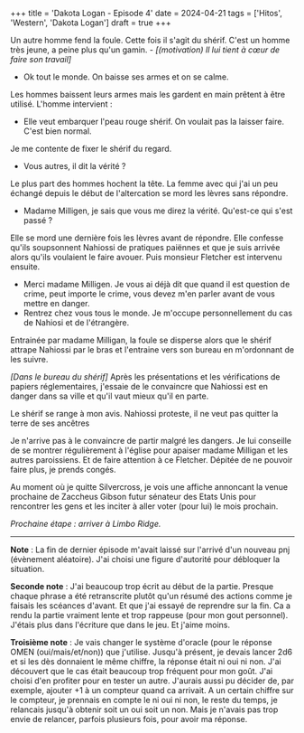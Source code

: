 +++
title = 'Dakota Logan - Episode 4'
date = 2024-04-21
tags = ['Hitos', 'Western', 'Dakota Logan']
draft = true
+++

Un autre homme fend la foule. Cette fois il s'agit du shérif. C'est un homme très jeune, a peine plus qu'un gamin. - *[(motivation) Il lui tient à cœur de faire son travail]*

- Ok tout le monde. On baisse ses armes et on se calme.

Les hommes baissent leurs armes mais les gardent en main prêtent à être utilisé. L'homme intervient :

- Elle veut embarquer l'peau rouge shérif. On voulait pas la laisser faire. C'est bien normal.

Je me contente de fixer le shérif du regard.

- Vous autres, il dit la vérité ?

Le plus part des hommes hochent la tête. La femme avec qui j'ai un peu échangé depuis le début de l'altercation se mord les lèvres sans répondre.

- Madame Milligen, je sais que vous me direz la vérité. Qu'est-ce qui s'est passé ?

Elle se mord une dernière fois les lèvres avant de répondre. Elle confesse qu'ils soupsonnent Nahiossi de pratiques paiënnes et que je suis arrivée alors qu'ils voulaient le faire avouer. Puis monsieur Fletcher est intervenu ensuite.

- Merci madame Milligen. Je vous ai déjà dit que quand il est question de crime, peut importe le crime, vous devez m'en parler avant de vous mettre en danger.
- Rentrez chez vous tous le monde. Je m'occupe personnellement du cas de Nahiosi et de l'étrangère.

Entrainée par madame Milligan, la foule se disperse alors que le shérif attrape Nahiossi par le bras et l'entraine vers son bureau en m'ordonnant de les suivre.

*[Dans le bureau du shérif]* Après les présentations et les vérifications de papiers réglementaires, j'essaie de le convaincre que Nahiossi est en danger dans sa ville et qu'il vaut mieux qu'il en parte.

Le shérif se range à mon avis. Nahiossi proteste, il ne veut pas quitter la terre de ses ancêtres

Je n'arrive pas à le convaincre de partir malgré les dangers. Je lui conseille de se montrer régulièrement à l'église pour apaiser madame Milligan et les autres paroissiens. Et de faire attention à ce Fletcher. Dépitée de ne pouvoir faire plus, je prends congés.

Au moment où je quitte Silvercross, je vois une affiche annoncant la venue prochaine de Zaccheus Gibson futur sénateur des Etats Unis pour rencontrer les gens et les inciter à aller voter (pour lui) le mois prochain.

*Prochaine étape : arriver à Limbo Ridge.*

----

**Note** : La fin de dernier épisode m'avait laissé sur l'arrivé d'un nouveau pnj (évènement aléatoire). J'ai choisi une figure d'autorité pour débloquer la situation.

**Seconde note** : J'ai beaucoup trop écrit au début de la partie. Presque chaque phrase a été retranscrite plutôt qu'un résumé des actions comme je faisais les scéances d'avant. Et que j'ai essayé de reprendre sur la fin. Ca a rendu la partie vraiment lente et trop rappeuse (pour mon gout personnel). J'étais plus dans l'écriture que dans le jeu. Et j'aime moins.

**Troisième note** : Je vais changer le système d'oracle (pour le réponse OMEN (oui/mais/et/non)) que j'utilise. Jusqu'à présent, je devais lancer 2d6 et si les dès donnaient le même chiffre, la réponse était ni oui ni non. J'ai découvert que le cas était beaucoup trop fréquent pour mon goût. J'ai choisi d'en profiter pour en tester un autre. J'aurais aussi pu décider de, par exemple, ajouter +1 à un compteur quand ca arrivait. A un certain chiffre sur le compteur, je prennais en compte le ni oui ni non, le reste du temps, je relancais jusqu'à obtenir soit un oui soit un non. Mais je n'avais pas trop envie de relancer, parfois plusieurs fois, pour avoir ma réponse.
